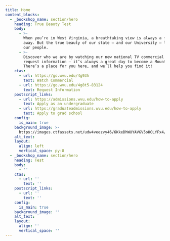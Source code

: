 ```yaml
---
title: Home
content_blocks:
  - _bookshop_name: section/hero
    heading: True Beauty Test
    body:
      - >-
        When you’re in West Virginia, a breathtaking view is always a few steps
        away. But the true beauty of our state — and our University — lies in
        our people.
      - >-
        Discover who we are by watching our new national TV commercial and then
        request information — it’s always a great day to become a Mountaineer!
        There’s a place for you here, and we’ll help you find it!
    ctas:
      - url: https://go.wvu.edu/4g93h
        text: Watch Commercial
      - url: https://go.wvu.edu/4g8t5-83124
        text: Request Information
    postscript_links:
      - url: https://admissions.wvu.edu/how-to-apply
        text: Apply as an undergraduate
      - url: https://graduateadmissions.wvu.edu/how-to-apply
        text: Apply to grad school
    config:
      is_main: true
    background_image: >-
      https://images.ctfassets.net/udw4veezvy46/6KkeDhWUYAVGV5oHOLYFx4/a500bff1b955ed44f8647317638ed636/mountaineer-40067-S-BFP-0754-XX-_1_.jpg?w=2200&q=60
    alt_text:
    layout:
      align: left
      vertical_space: py-8
  - _bookshop_name: section/hero
    heading: Test
    body:
      - ''
    ctas:
      - url: ''
        text: ''
    postscript_links:
      - url: ''
        text: ''
    config:
      is_main: true
    background_image: ''
    alt_text:
    layout:
      align: ''
      vertical_space: ''
---
```

